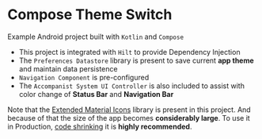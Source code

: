 # Compose Theme Switch

Example Android project built with `Kotlin` and `Compose`</br>

- This project is integrated with `Hilt` to provide Dependency Injection
- The `Preferences Datastore` library is present to save current <b>app theme</b> and maintain data persistence
- `Navigation Component` is pre-configured
- The `Accompanist System UI Controller` is also included to assist with color change of <b>Status Bar</b> and <b>Navigation Bar</b>

Note that the [Extended Material Icons](https://mvnrepository.com/artifact/androidx.compose.material/material-icons-extended) library is present in this project.
And because of that the size of the app becomes <b>considerably large</b>.
To use it in Production, [code shrinking](https://developer.android.com/studio/build/shrink-code#shrink-code) it is <b>highly recommended</b>.
